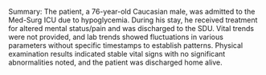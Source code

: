 Summary: The patient, a 76-year-old Caucasian male, was admitted to the Med-Surg ICU due to hypoglycemia. During his stay, he received treatment for altered mental status/pain and was discharged to the SDU. Vital trends were not provided, and lab trends showed fluctuations in various parameters without specific timestamps to establish patterns. Physical examination results indicated stable vital signs with no significant abnormalities noted, and the patient was discharged home alive.